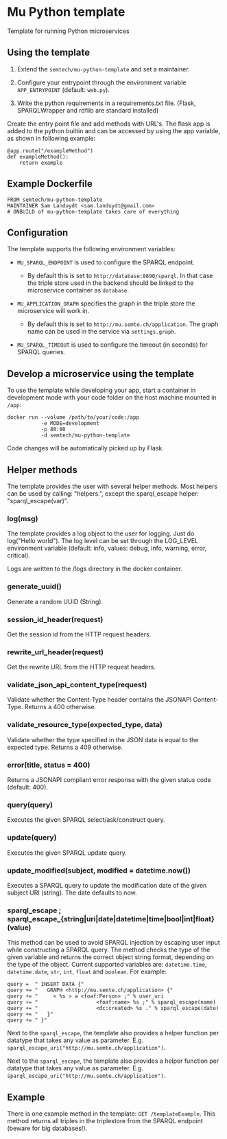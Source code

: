 # Mu Python template

Template for running Python microservices

## Using the template

1) Extend the `semtech/mu-python-template` and set a maintainer.

2) Configure your entrypoint through the environment variable `APP_ENTRYPOINT` (default: `web.py`).

3) Write the python requirements in a requirements.txt file. (Flask, SPARQLWrapper and rdflib are standard installed)

Create the entry point file and add methods with URL's.
The flask app is added to the python builtin and can be accessed by using the app variable, as shown in following example:

    @app.route("/exampleMethod")
    def exampleMethod():
        return example

## Example Dockerfile

    FROM semtech/mu-python-template
    MAINTAINER Sam Landuydt <sam.landuydt@gmail.com>
    # ONBUILD of mu-python-template takes care of everything

## Configuration

The template supports the following environment variables:

- `MU_SPARQL_ENDPOINT` is used to configure the SPARQL endpoint.

  - By default this is set to `http://database:8890/sparql`. In that case the triple store used in the backend should be linked to the microservice container as `database`.


- `MU_APPLICATION_GRAPH` specifies the graph in the triple store the microservice will work in.

  - By default this is set to `http://mu.semte.ch/application`. The graph name can be used in the service via `settings.graph`.


- `MU_SPARQL_TIMEOUT` is used to configure the timeout (in seconds) for SPARQL queries.

## Develop a microservice using the template

To use the template while developing your app, start a container in development mode with your code folder on the host machine mounted in `/app`:

    docker run --volume /path/to/your/code:/app
               -e MODE=development
               -p 80:80
               -d semtech/mu-python-template

Code changes will be automatically picked up by Flask.

## Helper methods
The template provides the user with several helper methods. Most helpers can be used by calling: "helpers.<helperName>", except the sparql_escape helper: "sparql_escape(var)".

### log(msg)

The template provides a log object to the user for logging. Just do log("Hello world").
The log level can be set through the LOG_LEVEL environment variable
 (default: info, values: debug, info, warning, error, critical).

Logs are written to the /logs directory in the docker container.

### generate_uuid()

Generate a random UUID (String).

### session_id_header(request)

Get the session id from the HTTP request headers.

### rewrite_url_header(request)

Get the rewrite URL from the HTTP request headers.

### validate_json_api_content_type(request)

Validate whether the Content-Type header contains the JSONAPI Content-Type. Returns a 400 otherwise.

### validate_resource_type(expected_type, data)

Validate whether the type specified in the JSON data is equal to the expected type. Returns a 409 otherwise.

### error(title, status = 400)

Returns a JSONAPI compliant error response with the given status code (default: 400).

### query(query)

Executes the given SPARQL select/ask/construct query.

### update(query)

Executes the given SPARQL update query.

### update_modified(subject, modified = datetime.now())

Executes a SPARQL query to update the modification date of the given subject URI (string).
The date defaults to now.

### sparql_escape ; sparql_escape_{string|uri|date|datetime|time|bool|int|float}(value)
This method can be used to avoid SPARQL injection by escaping user input while constructing a SPARQL query.
The method checks the type of the given variable and returns the correct object string format,
depending on the type of the object. Current supported variables are: `datetime.time`, `datetime.date`, `str`, `int`, `float` and `boolean`.
For example:

    query =  " INSERT DATA {"
    query += "   GRAPH <http://mu.semte.ch/application> {"
    query += "     < %s > a <foaf:Person> ;" % user_uri
    query += "                   <foaf:name> %s ;" % sparql_escape(name)
    query += "                   <dc:created> %s ." % sparql_escape(date)
    query += "   }"
    query += " }"
    
Next to the `sparql_escape`, the template also provides a helper function per datatype that takes any value as parameter. E.g. `sparql_escape_uri("http://mu.semte.ch/application")`.

Next to the `sparql_escape`, the template also provides a helper function per datatype that takes any value as parameter. E.g. `sparql_escape_uri("http://mu.semte.ch/application")`.

## Example
There is one example method in the template: `GET /templateExample`. This method returns all triples in the triplestore from the SPARQL endpoint (beware for big databases!).

